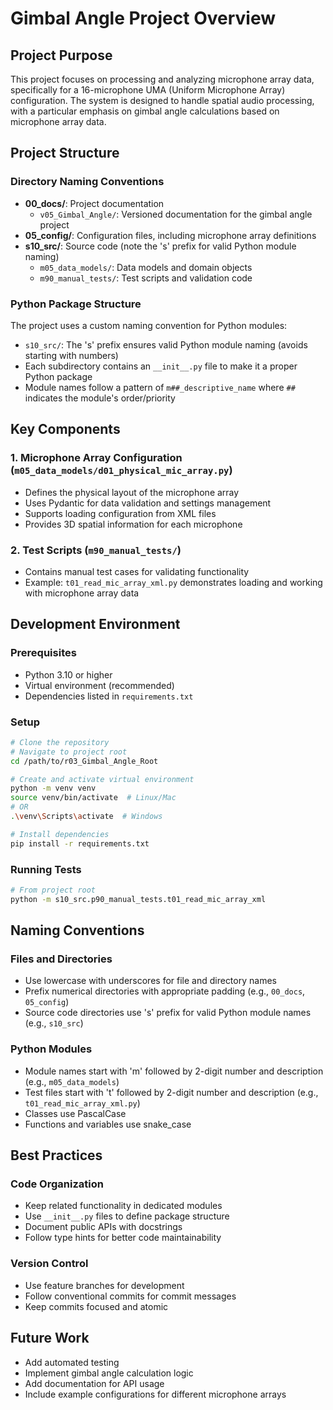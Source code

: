 # Gimbal Angle Project Overview

## Project Purpose
This project focuses on processing and analyzing microphone array data, specifically for a 16-microphone UMA (Uniform Microphone Array) configuration. The system is designed to handle spatial audio processing, with a particular emphasis on gimbal angle calculations based on microphone array data.

## Project Structure

### Directory Naming Conventions
- **00_docs/**: Project documentation
  - `v05_Gimbal_Angle/`: Versioned documentation for the gimbal angle project
- **05_config/**: Configuration files, including microphone array definitions
- **s10_src/**: Source code (note the 's' prefix for valid Python module naming)
  - `m05_data_models/`: Data models and domain objects
  - `m90_manual_tests/`: Test scripts and validation code

### Python Package Structure
The project uses a custom naming convention for Python modules:
- `s10_src/`: The 's' prefix ensures valid Python module naming (avoids starting with numbers)
- Each subdirectory contains an `__init__.py` file to make it a proper Python package
- Module names follow a pattern of `m##_descriptive_name` where `##` indicates the module's order/priority

## Key Components

### 1. Microphone Array Configuration (`m05_data_models/d01_physical_mic_array.py`)
- Defines the physical layout of the microphone array
- Uses Pydantic for data validation and settings management
- Supports loading configuration from XML files
- Provides 3D spatial information for each microphone

### 2. Test Scripts (`m90_manual_tests/`)
- Contains manual test cases for validating functionality
- Example: `t01_read_mic_array_xml.py` demonstrates loading and working with microphone array data

## Development Environment

### Prerequisites
- Python 3.10 or higher
- Virtual environment (recommended)
- Dependencies listed in `requirements.txt`

### Setup
```bash
# Clone the repository
# Navigate to project root
cd /path/to/r03_Gimbal_Angle_Root

# Create and activate virtual environment
python -m venv venv
source venv/bin/activate  # Linux/Mac
# OR
.\venv\Scripts\activate  # Windows

# Install dependencies
pip install -r requirements.txt
```

### Running Tests
```bash
# From project root
python -m s10_src.p90_manual_tests.t01_read_mic_array_xml
```

## Naming Conventions

### Files and Directories
- Use lowercase with underscores for file and directory names
- Prefix numerical directories with appropriate padding (e.g., `00_docs`, `05_config`)
- Source code directories use 's' prefix for valid Python module names (e.g., `s10_src`)

### Python Modules
- Module names start with 'm' followed by 2-digit number and description (e.g., `m05_data_models`)
- Test files start with 't' followed by 2-digit number and description (e.g., `t01_read_mic_array_xml.py`)
- Classes use PascalCase
- Functions and variables use snake_case

## Best Practices

### Code Organization
- Keep related functionality in dedicated modules
- Use `__init__.py` files to define package structure
- Document public APIs with docstrings
- Follow type hints for better code maintainability

### Version Control
- Use feature branches for development
- Follow conventional commits for commit messages
- Keep commits focused and atomic

## Future Work
- Add automated testing
- Implement gimbal angle calculation logic
- Add documentation for API usage
- Include example configurations for different microphone arrays